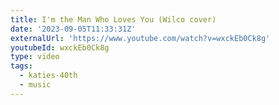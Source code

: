 ```yaml
---
title: I'm the Man Who Loves You (Wilco cover)
date: '2023-09-05T11:33:31Z'
externalUrl: 'https://www.youtube.com/watch?v=wxckEb0Ck8g'
youtubeId: wxckEb0Ck8g
type: video
tags:
  - katies-40th
  - music
---
```


